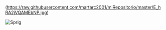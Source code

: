 (https://raw.githubusercontent.com/martarc2001/miRepositorio/master/E_hRA2jVQAMEbNP.jpg)


![Sprig](/E_hRA2jVQAMEbNP.png)

